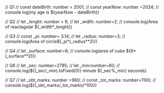 // Q1
// const dateBirth: number = 2001;
// const yearNow: number =2024;
// console.log(my age is ${yearNow - dateBirth})

// Q2
// let _lenght: number = 9;
// let _width: number=2;
// console.log(Area of reactagular ${_width*_lenght})

// Q3
// const _pi: number= 3.14;
// let _radius: number=3; 
// console.log(Area of circle${_pi*(_radius**2)})

// Q4
// let _surface: number=6;
// console.log(area of cube ${6*(_surface**2)})

// Q6
// let _sec: number=2785;
// let _min:number=60;
// console.log(${(_sec/_min).toFixed(0)} minute ${_sec%_min} seconds)

// Q7 
// let _obt_marks: number =980;
// const _tot_marks: number=1100;
// console.log(${(_obt_marks/_tot_marks)*100})

